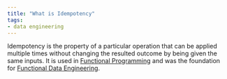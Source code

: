 ```yaml
---
title: "What is Idempotency"
tags:
- data engineering
---
```

Idempotency is the property of a particular operation that can be applied multiple times without changing the resulted outcome by being given the same inputs. It is used in [Functional Programming](term/Functional%20Programming.md) and was the foundation for [Functional Data Engineering](term/Functional%20Data%20Engineering.md).